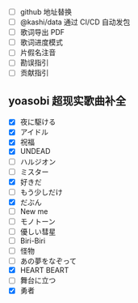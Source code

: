 - [ ] github 地址替换
- [ ] @kashi/data 通过 CI/CD 自动发包
- [ ] 歌词导出 PDF
- [ ] 歌词进度模式
- [ ] 片假名注音
- [ ] 勘误指引
- [ ] 贡献指引

## yoasobi 超现实歌曲补全
- [x] 夜に駆ける
- [x] アイドル
- [x] 祝福
- [x] UNDEAD
- [ ] ハルジオン
- [ ] ミスター
- [x] 好きだ
- [ ] もう少しだけ
- [x] だぶん
- [ ] New me
- [ ] モノトーン
- [ ] 優しい彗星
- [ ] Biri-Biri
- [ ] 怪物
- [ ] あの夢をなぞって
- [x] HEART BEART
- [ ] 舞台に立つ
- [x] 勇者